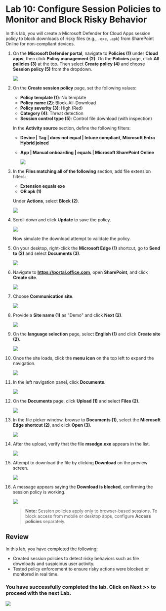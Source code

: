 # Lab 10: Configure Session Policies to Monitor and Block Risky Behavior

In this lab, you will create a Microsoft Defender for Cloud Apps session policy to block downloads of risky files (e.g., `.exe`, `.apk`) from SharePoint Online for non-compliant devices.

1. On the **Microsoft Defender portal**, navigate to **Policies (1)** under **Cloud apps**, then click **Policy management (2)**. On the **Policies** page, click **All policies (3)** at the top. Then select **Create policy (4)** and choose **Session policy (5)** from the dropdown.

   ![](../media/rd_day2_ex1_t2_1.png)

1. On the **Create session policy** page, set the following values:
   - **Policy template (1)**: No template
   - **Policy name (2)**: Block-All-Download
   - **Policy severity (3)**: High (Red)
   - **Category (4)**: Threat detection
   - **Session control type (5)**: Control file download (with inspection)

   In the **Activity source** section, define the following filters:
   - **Device | Tag | does not equal | Intune compliant, Microsoft Entra Hybrid joined**
   - **App | Manual onboarding | equals | Microsoft SharePoint Online**

      ![](../media/rd_day2_ex1_t2_2.png)

1. In the **Files matching all of the following** section, add file extension filters:
   - **Extension equals exe**
   - **OR apk (1)**

   Under **Actions**, select **Block (2)**.

   ![](../media/rd_day2_ex1_t2_3.png)

1. Scroll down and click **Update** to save the policy.

   ![](../media/rd_day2_ex1_t2_4.png)

    Now simulate the download attempt to validate the policy.

1. On your desktop, right-click the **Microsoft Edge (1)** shortcut, go to **Send to (2)** and select **Documents (3)**.

   ![](../media/rd_day2_ex1_t2_5.png)

1. Navigate to **https://portal.office.com**, open **SharePoint**, and click **Create site**.

   ![](../media/rd_day2_ex1_t2_6.png)

1. Choose **Communication site**.

   ![](../media/rd_day2_ex1_t2_7.png)

1. Provide a **Site name (1)** as "Demo" and click **Next (2)**.

   ![](../media/rd_day2_ex1_t2_8.png)

1. On the **language selection** page, select **English (1)** and click **Create site (2)**.

    ![](../media/rd_day2_ex1_t2_9.png)

1. Once the site loads, click the **menu icon** on the top left to expand the navigation.

    ![](../media/rd_day2_ex1_t2_10.png)

1. In the left navigation panel, click **Documents**.

    ![](../media/rd_day2_ex1_t2_11.png)

1. On the **Documents** page, click **Upload (1)** and select **Files (2)**.

    ![](../media/rd_day2_ex1_t2_12.png)

1. In the file picker window, browse to **Documents (1)**, select the **Microsoft Edge shortcut (2)**, and click **Open (3)**.

    ![](../media/rd_day2_ex1_t2_13.png)

1. After the upload, verify that the file **msedge.exe** appears in the list.

    ![](../media/rd_day2_ex1_t2_14.png)

1. Attempt to download the file by clicking **Download** on the preview screen.

    ![](../media/rd_day2_ex1_t2_15.png)

1. A message appears saying the **Download is blocked**, confirming the session policy is working.

    ![](../media/rd_day2_ex1_t2_16.png)

   > **Note:** Session policies apply only to browser-based sessions. To block access from mobile or desktop apps, configure **Access policies** separately.

## Review

In this lab, you have completed the following:

- Created session policies to detect risky behaviors such as file downloads and suspicious user activity.
- Tested policy enforcement to ensure risky actions were blocked or monitored in real time.

### You have successfully completed the lab. Click on **Next >>** to proceed with the next Lab.

![](../media/rd_gs_1_9.png)

